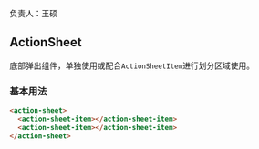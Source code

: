 负责人：王硕
## ActionSheet
底部弹出组件，单独使用或配合`ActionSheetItem`进行划分区域使用。

### 基本用法

```html
<action-sheet>
  <action-sheet-item></action-sheet-item>
  <action-sheet-item></action-sheet-item>
</action-sheet>
```